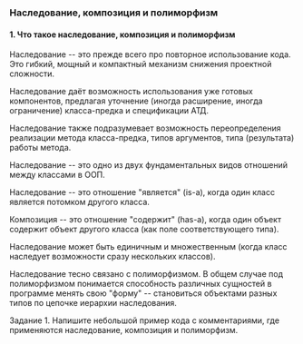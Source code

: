 ###  Наследование, композиция и полиморфизм

####  1. Что такое наследование, композиция и полиморфизм

Наследование -- это прежде всего про повторное использование кода. Это гибкий, мощный и компактный механизм снижения проектной сложности.

Наследование даёт возможность использования уже готовых компонентов, предлагая уточнение (иногда расширение, иногда ограничение) класса-предка и спецификации АТД.

Наследование также подразумевает возможность переопределения реализации метода класса-предка, типов аргументов, типа (результата) работы метода.

Наследование -- это одно из двух фундаментальных видов отношений между классами в ООП.

Наследование -- это отношение "является" (is-a), когда один класс является потомком другого класса.

Композиция -- это отношение "содержит" (has-a), когда один объект содержит объект другого класса (как поле соответствующего типа).

Наследование может быть единичным и множественным (когда класс наследует возможности сразу нескольких классов).

Наследование тесно связано с полиморфизмом. В общем случае под полиморфизмом понимается способность различных сущностей в программе менять свою "форму" -- становиться объектами разных типов по цепочке иерархии наследования.

Задание 1.
Напишите небольшой пример кода с комментариями, где применяются наследование, композиция и полиморфизм.
